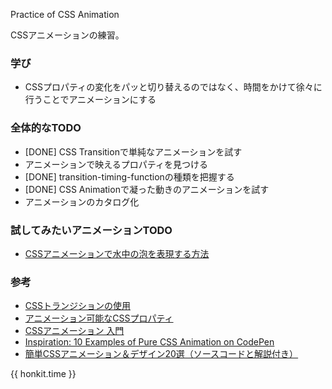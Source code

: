 Practice of CSS Animation

CSSアニメーションの練習。

### 学び
- CSSプロパティの変化をパッと切り替えるのではなく、時間をかけて徐々に行うことでアニメーションにする

### 全体的なTODO
- [DONE] CSS Transitionで単純なアニメーションを試す
- アニメーションで映えるプロパティを見つける
- [DONE] transition-timing-functionの種類を把握する
- [DONE] CSS Animationで凝った動きのアニメーションを試す
- アニメーションのカタログ化

### 試してみたいアニメーションTODO
- [CSSアニメーションで水中の泡を表現する方法](https://design.aekana.com/blog/css-animation-bubbles)

### 参考
- [CSSトランジションの使用](https://developer.mozilla.org/ja/docs/Web/CSS/CSS_Transitions/Using_CSS_transitions)
- [アニメーション可能なCSSプロパティ](https://developer.mozilla.org/ja/docs/Web/CSS/CSS_animated_properties)
- [CSSアニメーション 入門](https://qiita.com/soarflat/items/4a302e0cafa21477707f)
- [Inspiration: 10 Examples of Pure CSS Animation on CodePen](https://webdesign.tutsplus.com/articles/pure-css-animation-inspiration-on-codepen--cms-30875)
- [簡単CSSアニメーション＆デザイン20選（ソースコードと解説付き）](https://baigie.me/officialblog/2021/02/25/css-tips-1/)

{{ honkit.time }}